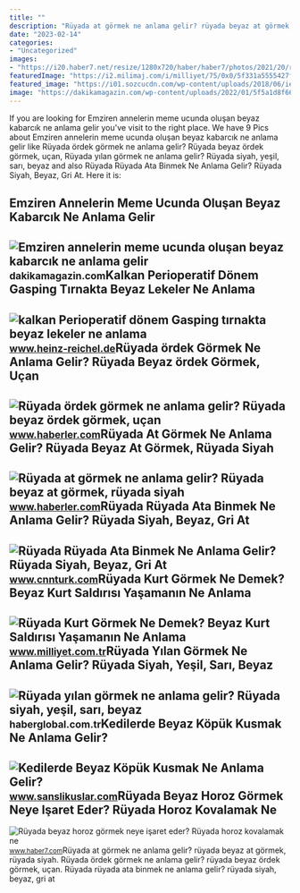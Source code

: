 ```yaml
---
title: ""
description: "Rüyada at görmek ne anlama gelir? rüyada beyaz at görmek, rüyada siyah"
date: "2023-02-14"
categories:
- "Uncategorized"
images:
- "https://i20.haber7.net/resize/1280x720/haber/haber7/photos/2021/20/ruyada_horoz_gormek_neye_isaret_eder_ruyada_horoz_kovalamak_ne_anlama_gelir_1621579933_5713.jpg"
featuredImage: "https://i2.milimaj.com/i/milliyet/75/0x0/5f331a5555427f16401f3034.jpg"
featured_image: "https://i01.sozcucdn.com/wp-content/uploads/2018/06/iecrop/shutterstock_430223548_16_9_1528971540.jpg"
image: "https://dakikamagazin.com/wp-content/uploads/2022/01/5f5a1d8f66a97c14123b1676.jpg"
---
```


If you are looking for Emziren annelerin meme ucunda oluşan beyaz kabarcık ne anlama gelir you've visit to the right place. We have 9 Pics about Emziren annelerin meme ucunda oluşan beyaz kabarcık ne anlama gelir like Rüyada ördek görmek ne anlama gelir? Rüyada beyaz ördek görmek, uçan, Rüyada yılan görmek ne anlama gelir? Rüyada siyah, yeşil, sarı, beyaz and also Rüyada Rüyada Ata Binmek Ne Anlama Gelir? Rüyada Siyah, Beyaz, Gri At. Here it is:

Emziren Annelerin Meme Ucunda Oluşan Beyaz Kabarcık Ne Anlama Gelir
-------------------------------------------------------------------

 ![Emziren annelerin meme ucunda oluşan beyaz kabarcık ne anlama gelir](https://dakikamagazin.com/wp-content/uploads/2022/01/5f5a1d8f66a97c14123b1676.jpg) <small>dakikamagazin.com</small>Kalkan Perioperatif Dönem Gasping Tırnakta Beyaz Lekeler Ne Anlama
------------------------------------------------------------------

 ![kalkan Perioperatif dönem Gasping tırnakta beyaz lekeler ne anlama](https://i01.sozcucdn.com/wp-content/uploads/2018/06/iecrop/shutterstock_430223548_16_9_1528971540.jpg) <small>www.heinz-reichel.de</small>Rüyada ördek Görmek Ne Anlama Gelir? Rüyada Beyaz ördek Görmek, Uçan
--------------------------------------------------------------------

 ![Rüyada ördek görmek ne anlama gelir? Rüyada beyaz ördek görmek, uçan](https://i.hbrcdn.com/haber/2021/06/21/ruyada-ordek-gormek-ne-anlama-gelir-ruyada-beyaz-14214777_1972_amp.jpg) <small>www.haberler.com</small>Rüyada At Görmek Ne Anlama Gelir? Rüyada Beyaz At Görmek, Rüyada Siyah
----------------------------------------------------------------------

 ![Rüyada at görmek ne anlama gelir? Rüyada beyaz at görmek, rüyada siyah](https://foto.haberler.com/haber/2019/10/30/ruyada-at-gormek-ne-anlama-gelir-12566959_7097_m.jpg) <small>www.haberler.com</small>Rüyada Rüyada Ata Binmek Ne Anlama Gelir? Rüyada Siyah, Beyaz, Gri At
---------------------------------------------------------------------

 ![Rüyada Rüyada Ata Binmek Ne Anlama Gelir? Rüyada Siyah, Beyaz, Gri At](https://i.cnnturk.com/i/cnnturk/75/740x416/615065a45cf3b01180182a83.jpg) <small>www.cnnturk.com</small>Rüyada Kurt Görmek Ne Demek? Beyaz Kurt Saldırısı Yaşamanın Ne Anlama
---------------------------------------------------------------------

 ![Rüyada Kurt Görmek Ne Demek? Beyaz Kurt Saldırısı Yaşamanın Ne Anlama](https://i2.milimaj.com/i/milliyet/75/0x0/5f331a5555427f16401f3034.jpg) <small>www.milliyet.com.tr</small>Rüyada Yılan Görmek Ne Anlama Gelir? Rüyada Siyah, Yeşil, Sarı, Beyaz
---------------------------------------------------------------------

 ![Rüyada yılan görmek ne anlama gelir? Rüyada siyah, yeşil, sarı, beyaz](https://i.haberglobal.com.tr/storage/files/images/2022/02/23/ruyada-yilan-gormek-ne-anlama-gelir-ruyada-siyah-yesil-sari-beyaz-kirmizi-ve-mavi-evde-yilan-gormek-ne-demek-IJYp.jpg) <small>haberglobal.com.tr</small>Kedilerde Beyaz Köpük Kusmak Ne Anlama Gelir?
---------------------------------------------

 ![Kedilerde Beyaz Köpük Kusmak Ne Anlama Gelir?](https://i0.wp.com/www.sanslikuslar.com/wp-content/uploads/2022/09/kedilerde-beyaz-kopuk-kusmak-ne-anlama-gelir.jpg) <small>www.sanslikuslar.com</small>Rüyada Beyaz Horoz Görmek Neye Işaret Eder? Rüyada Horoz Kovalamak Ne
---------------------------------------------------------------------

 ![Rüyada beyaz horoz görmek neye işaret eder? Rüyada horoz kovalamak ne](https://i20.haber7.net/resize/1280x720/haber/haber7/photos/2021/20/ruyada_horoz_gormek_neye_isaret_eder_ruyada_horoz_kovalamak_ne_anlama_gelir_1621579933_5713.jpg) <small>www.haber7.com</small>Rüyada at görmek ne anlama gelir? rüyada beyaz at görmek, rüyada siyah. Rüyada ördek görmek ne anlama gelir? rüyada beyaz ördek görmek, uçan. Rüyada rüyada ata binmek ne anlama gelir? rüyada siyah, beyaz, gri at
